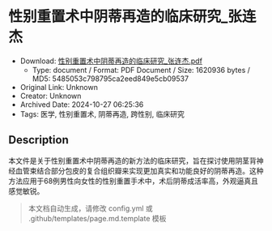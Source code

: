 # 性别重置术中阴蒂再造的临床研究_张连杰

- Download: [性别重置术中阴蒂再造的临床研究_张连杰.pdf](性别重置术中阴蒂再造的临床研究_张连杰.pdf)
    - Type: document / Format: PDF Document / Size: 1620936 bytes / MD5: 5485053c798795ca2eed849e5cb09537
- Original Link: Unknown
- Creator: Unknown
- Archived Date: 2024-10-27 06:25:36
- Tags: 医学, 性别重置术, 阴蒂再造, 跨性别, 临床研究

## Description

本文件是关于性别重置术中阴蒂再造的新方法的临床研究，旨在探讨使用阴茎背神经血管束结合部分包皮的复合组织瓣来实现更加真实和功能良好的阴蒂再造。这种方法应用于68例男性向女性的性别重置手术中，术后阴蒂成活率高，外观逼真且感觉敏锐。

> 本文档自动生成，请修改 config.yml 或 .github/templates/page.md.template 模板
